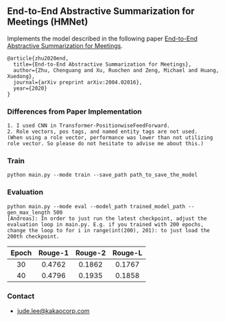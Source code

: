 ## End-to-End Abstractive Summarization for Meetings (HMNet)
Implements the model described in the following paper [End-to-End Abstractive Summarization for Meetings](https://arxiv.org/pdf/2004.02016.pdf).

```
@article{zhu2020end,
  title={End-to-End Abstractive Summarization for Meetings},
  author={Zhu, Chenguang and Xu, Ruochen and Zeng, Michael and Huang, Xuedong},
  journal={arXiv preprint arXiv:2004.02016},
  year={2020}
}
```

### Differences from Paper Implementation
 
```
1. I used CNN in Transformer-PositionwiseFeedForward.
2. Role vectors, pos tags, and named entity tags are not used. 
(When using a role vector, performance was lower than not utilizing role vector. So please do not hesitate to advise me about this.)
```

### Train
```
python main.py --mode train --save_path path_to_save_the_model
```

### Evaluation
```
python main.py --mode eval --model_path trained_model_path --gen_max_length 500
[Andreas]: In order to just run the latest checkpoint, adjust the evaluation loop in main.py. E.g. if you trained with 200 epochs, change the loop to for i in range(int(200), 201): to just load the 200th checkpoint.
```

| Epoch | Rouge-1 | Rouge-2 | Rouge-L |
|:-----:|:-------:|:-------:|:-------:|
|   30  |  0.4762 |  0.1862 |  0.1767 |
|   40  |  0.4796 |  0.1935 |  0.1858 |


### Contact
- jude.lee@kakaocorp.com
